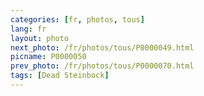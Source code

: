 ```yaml
---
categories: [fr, photos, tous]
lang: fr
layout: photo
next_photo: /fr/photos/tous/P0000049.html
picname: P0000050
prev_photo: /fr/photos/tous/P0000070.html
tags: [Dead Steinbock]
---
```

